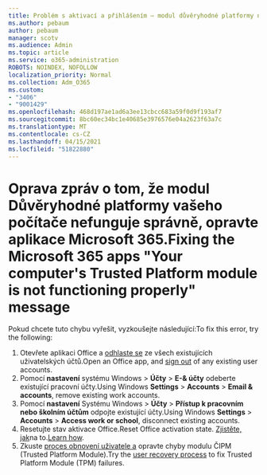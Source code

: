 ```yaml
---
title: Problém s aktivací a přihlášením – modul důvěryhodné platformy nefunguje správně.
ms.author: pebaum
author: pebaum
manager: scotv
ms.audience: Admin
ms.topic: article
ms.service: o365-administration
ROBOTS: NOINDEX, NOFOLLOW
localization_priority: Normal
ms.collection: Adm_O365
ms.custom:
- "3406"
- "9001429"
ms.openlocfilehash: 468d197ae1ad6a3ee13cbcc683a59f0d9f193af7
ms.sourcegitcommit: 8bc60ec34bc1e40685e3976576e04a2623f63a7c
ms.translationtype: MT
ms.contentlocale: cs-CZ
ms.lasthandoff: 04/15/2021
ms.locfileid: "51822880"
---
```

# <a name="fixing-the-microsoft-365-apps-your-computers-trusted-platform-module-is-not-functioning-properly-message"></a><span data-ttu-id="f0d4d-102">Oprava zpráv o tom, že modul Důvěryhodné platformy vašeho počítače nefunguje správně, opravte aplikace Microsoft 365.</span><span class="sxs-lookup"><span data-stu-id="f0d4d-102">Fixing the Microsoft 365 apps "Your computer's Trusted Platform module is not functioning properly" message</span></span>

<span data-ttu-id="f0d4d-103">Pokud chcete tuto chybu vyřešit, vyzkoušejte následující:</span><span class="sxs-lookup"><span data-stu-id="f0d4d-103">To fix this error, try the following:</span></span>

1. <span data-ttu-id="f0d4d-104">Otevřete aplikaci Office a [odhlaste se](https://support.office.com/article/5a20dc11-47e9-4b6f-945d-478cb6d92071) ze všech existujících uživatelských účtů.</span><span class="sxs-lookup"><span data-stu-id="f0d4d-104">Open an Office app, and [sign out](https://support.office.com/article/5a20dc11-47e9-4b6f-945d-478cb6d92071) of any existing user accounts.</span></span>   
2. <span data-ttu-id="f0d4d-105">Pomocí **nastavení** systému Windows  >  **Účty**  >  **E-& účty** odeberte existující pracovní účty.</span><span class="sxs-lookup"><span data-stu-id="f0d4d-105">Using Windows **Settings** > **Accounts** > **Email & accounts**, remove existing work accounts.</span></span> 
3. <span data-ttu-id="f0d4d-106">Pomocí **nastavení** Systému Windows  >  **Účty**  >  **Přístup k pracovním nebo školním účtům** odpojte existující účty.</span><span class="sxs-lookup"><span data-stu-id="f0d4d-106">Using Windows **Settings** > **Accounts** > **Access work or school**, disconnect existing accounts.</span></span> 
4. <span data-ttu-id="f0d4d-107">Resetujte stav aktivace Office.</span><span class="sxs-lookup"><span data-stu-id="f0d4d-107">Reset Office activation state.</span></span> <span data-ttu-id="f0d4d-108">[Zjistěte, jak](https://docs.microsoft.com/office365/troubleshoot/activation/reset-office-365-proplus-activation-state
)na to.</span><span class="sxs-lookup"><span data-stu-id="f0d4d-108">[Learn how](https://docs.microsoft.com/office365/troubleshoot/activation/reset-office-365-proplus-activation-state
).</span></span>
5. <span data-ttu-id="f0d4d-109">Zkuste [proces obnovení uživatele a](https://docs.microsoft.com/office365/troubleshoot/administration/connection-issue-when-sign-in-office-2016#symptom-2) opravte chyby modulu ČIPM (Trusted Platform Module).</span><span class="sxs-lookup"><span data-stu-id="f0d4d-109">Try the [user recovery process](https://docs.microsoft.com/office365/troubleshoot/administration/connection-issue-when-sign-in-office-2016#symptom-2) to fix Trusted Platform Module (TPM) failures.</span></span>